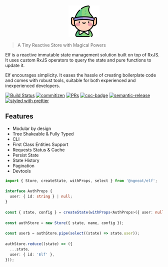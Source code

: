 <p align="center">
 <img width="20%" height="20%" src="elf.png">
</p>

> A Tiny Reactive Store with Magical Powers

Elf is a reactive immutable state management solution built on top of RxJS. It uses custom RxJS operators to query the state and pure functions to update it.

Elf encourages simplicity. It eases the hassle of creating boilerplate code and comes with robust tools, suitable for both experienced and inexperienced developers.

[![Build Status](https://travis-ci.org/ngneat/elf.svg?branch=master)](https://travis-ci.org/ngneat/elf)
[![commitizen](https://img.shields.io/badge/commitizen-friendly-brightgreen.svg?style=flat-square)]()
[![PRs](https://img.shields.io/badge/PRs-welcome-brightgreen.svg?style=flat-square)]()
[![coc-badge](https://img.shields.io/badge/codeof-conduct-ff69b4.svg?style=flat-square)]()
[![semantic-release](https://img.shields.io/badge/%20%20%F0%9F%93%A6%F0%9F%9A%80-semantic--release-e5079.svg?style=flat-square)](https://github.com/semantic-release/semantic-release)
[![styled with prettier](https://img.shields.io/badge/styled_with-prettier-ff69b4.svg?style=flat-square)](https://github.com/prettier/prettier)

## Features

- Modular by design
- Tree Shakeable & Fully Typed
- CLI
- First Class Entities Support
- Requests Status & Cache
- Persist State
- State History
- Pagination
- Devtools

```ts
import { Store, createState, withProps, select } from '@ngneat/elf';

interface AuthProps {
  user: { id: string } | null;
}

const { state, config } = createState(withProps<AuthProps>({ user: null }));

const authStore = new Store({ state, name, config });

const user$ = authStore.pipe(select((state) => state.user));

authStore.reduce((state) => ({
  ...state,
  user: { id: 'Elf' },
}));
```
